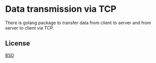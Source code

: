 # Data transmission via TCP

There is golang package to transfer data from client to server
and from server to client via TCP.

## License

[BSD](LICENSE)
